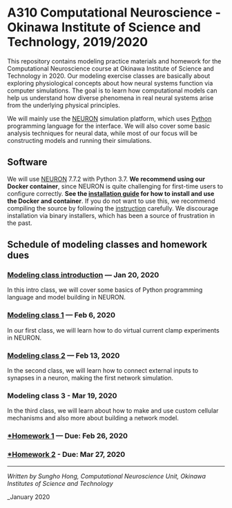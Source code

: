 # A310 Computational Neuroscience - Okinawa Institute of Science and Technology, 2019/2020
This repository contains modeling practice materials and homework for the Computational Neuroscience course at Okinawa Institute of Science and Technology in 2020. Our modeling exercise classes are basically about exploring physiological concepts about how neural systems function via computer simulations. The goal is to learn how computational models can help us understand how diverse phenomena in real neural systems arise from the underlying physical principles.

We will mainly use the [NEURON](https://www.neuron.yale.edu/neuron/) simulation platform, which uses [Python](https://www.python.org) programming language for the interface. We will also cover some basic analysis techniques for neural data, while most of our focus will be constructing models and running their simulations.


## Software
We will use [NEURON](https://www.neuron.yale.edu/neuron/) 7.7.2 with Python 3.7. **We recommend using our Docker container**, since NEURON is quite challenging for first-time users to configure correctly. **See the [installation guide](./docker/ReadMe.md) for how to install and use the Docker and container**. If you do not want to use this, we recommend compiling the source by following the [instruction](https://www.neuron.yale.edu/neuron/download/getstd) carefully. We discourage installation via binary installers, which has been a source of frustration in the past.


## Schedule of modeling classes and homework dues

### [Modeling class introduction](https://github.com/shhong/a310_cns_2020/tree/master/class_intro) — Jan 20, 2020

In this intro class, we will cover some basics of Python programming language and model building in NEURON.

### [Modeling class 1](https://github.com/shhong/a310_cns_2020/tree/master/class_1) — Feb 6, 2020

In our first class, we will learn how to do virtual current clamp experiments in NEURON.

### [Modeling class 2](https://github.com/shhong/a310_cns_2020/tree/master/class_2) — Feb 13, 2020

In the second class, we will learn how  to connect external inputs to synapses in a neuron, making the first network simulation.

### Modeling class 3 - Mar 19, 2020

In the third class, we will learn about how to make and use custom cellular mechanisms and also more about building a network model.

### [*Homework 1](https://github.com/shhong/a310_cns_2020/tree/master/homework_1/Homework%201.ipynb) — Due: Feb 26, 2020

### [*Homework 2](https://github.com/shhong/a310_cns_2020/blob/master/homework_2/Homework%202.ipynb) - Due: Mar 27, 2020


---
_Written by Sungho Hong, Computational Neuroscience Unit, Okinawa Institutes of Science and Technology_

_January 2020
